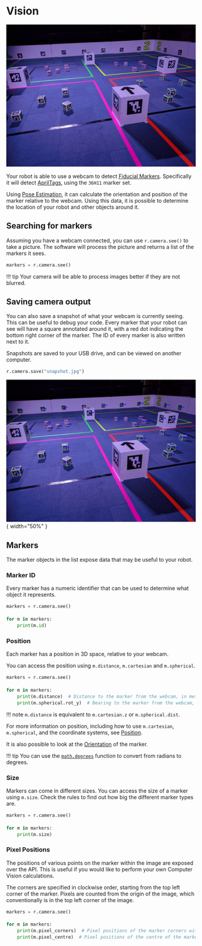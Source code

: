 # Vision


![An arena with Fiducial Markers](../../assets/img/api/vision/arena_marker.jpg)

Your robot is able to use a webcam to detect [Fiducial Markers](https://en.wikipedia.org/wiki/Fiducial_marker).
Specifically it will detect [AprilTags](https://april.eecs.umich.edu/software/apriltag), using the `36H11` marker set.

Using [Pose Estimation](https://en.wikipedia.org/wiki/3D_pose_estimation), it can calculate the orientation and position of
the marker relative to the webcam. Using this data, it is possible to determine the location of your robot and other objects around it.

## Searching for markers

Assuming you have a webcam connected, you can use `r.camera.see()` to take a picture. The software will process the picture
and returns a list of the markers it sees.

```python
markers = r.camera.see()
```

!!! tip
    Your camera will be able to process images better if they are not blurred.

## Saving camera output

You can also save a snapshot of what your webcam is currently seeing. This can be useful to debug your code.
Every marker that your robot can see will have a square annotated around it, with a red dot indicating the bottom right
corner of the marker. The ID of every marker is also written next to it.

Snapshots are saved to your USB drive, and can be viewed on another computer.

```python
r.camera.save("snapshot.jpg")
```

![An annotated arena with Fiducial Markers.](../../assets/img/api/vision/arena_marker_annotated.jpg){ width="50%" }

## Markers

The marker objects in the list expose data that may be useful to your robot.

### Marker ID

Every marker has a numeric identifier that can be used to determine what object it represents.

```python
markers = r.camera.see()

for m in markers:
    print(m.id)
```

### Position

Each marker has a position in 3D space, relative to your webcam.

You can access the position using `m.distance`, `m.cartesian` and `m.spherical`.

```python
markers = r.camera.see()

for m in markers:
    print(m.distance)  # Distance to the marker from the webcam, in metres
    print(m.spherical.rot_y)  # Bearing to the marker from the webcam, in radians
```

!!! note
    `m.distance` is equivalent to `m.cartesian.z` or `m.spherical.dist`.

For more information on position, including how to use `m.cartesian`, `m.spherical`, and the coordinate systems,
see [Position](./position.md).

It is also possible to look at the [Orientation](./orientation.md) of the marker.

!!! tip
    You can use the [`math.degrees`](https://docs.python.org/3/library/math.html#math.degrees) function to convert from radians to degrees.

### Size

Markers can come in different sizes.
You can access the size of a marker using `m.size`.
Check the rules to find out how big the different marker types are.

```python
markers = r.camera.see()

for m in markers:
    print(m.size)
```

### Pixel Positions

The positions of various points on the marker within the image are exposed over the API. This is useful
if you would like to perform your own Computer Vision calculations.

The corners are specified in clockwise order, starting from the top left corner of the
marker. Pixels are counted from the origin of the image, which
conventionally is in the top left corner of the image.

```python
markers = r.camera.see()

for m in markers:
    print(m.pixel_corners)  # Pixel positions of the marker corners within the image.
    print(m.pixel_centre)  # Pixel positions of the centre of the marker within the image.
```
